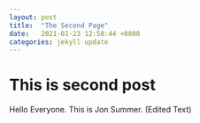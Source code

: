 ```yaml
---
layout: post
title:  "The Second Page"
date:   2021-01-23 12:58:44 +0800
categories: jekyll update
---
```


# This is second post

Hello Everyone. This is Jon Summer. (Edited Text)
